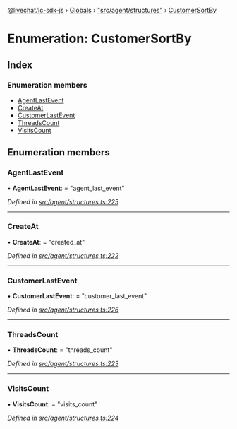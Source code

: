 [@livechat/lc-sdk-js](../README.md) › [Globals](../globals.md) › ["src/agent/structures"](../modules/_src_agent_structures_.md) › [CustomerSortBy](_src_agent_structures_.customersortby.md)

# Enumeration: CustomerSortBy

## Index

### Enumeration members

* [AgentLastEvent](_src_agent_structures_.customersortby.md#agentlastevent)
* [CreateAt](_src_agent_structures_.customersortby.md#createat)
* [CustomerLastEvent](_src_agent_structures_.customersortby.md#customerlastevent)
* [ThreadsCount](_src_agent_structures_.customersortby.md#threadscount)
* [VisitsCount](_src_agent_structures_.customersortby.md#visitscount)

## Enumeration members

###  AgentLastEvent

• **AgentLastEvent**: = "agent_last_event"

*Defined in [src/agent/structures.ts:225](https://github.com/livechat/lc-sdk-js/blob/61db942/src/agent/structures.ts#L225)*

___

###  CreateAt

• **CreateAt**: = "created_at"

*Defined in [src/agent/structures.ts:222](https://github.com/livechat/lc-sdk-js/blob/61db942/src/agent/structures.ts#L222)*

___

###  CustomerLastEvent

• **CustomerLastEvent**: = "customer_last_event"

*Defined in [src/agent/structures.ts:226](https://github.com/livechat/lc-sdk-js/blob/61db942/src/agent/structures.ts#L226)*

___

###  ThreadsCount

• **ThreadsCount**: = "threads_count"

*Defined in [src/agent/structures.ts:223](https://github.com/livechat/lc-sdk-js/blob/61db942/src/agent/structures.ts#L223)*

___

###  VisitsCount

• **VisitsCount**: = "visits_count"

*Defined in [src/agent/structures.ts:224](https://github.com/livechat/lc-sdk-js/blob/61db942/src/agent/structures.ts#L224)*

